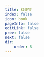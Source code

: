 ```yaml
---
title: 红美铃
index: false
icon: book
pageInfo: false
editLink: false
prev: false
next: false
dir:
    order: 8
---
```

